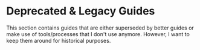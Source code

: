 # Deprecated & Legacy Guides

This section contains guides that are either superseded by better guides or
make use of tools/processes that I don't use anymore.  However, I want
to keep them around for historical purposes.
